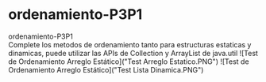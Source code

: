 # ordenamiento-P3P1
ordenamiento-P3P1
</br>
Complete los metodos de ordenamiento tanto para estructuras estaticas y dinamicas, puede utilizar las APIs de Collection y ArrayList de java.util
![Test de Ordenamiento Arreglo Estático]("Test Arreglo Estatico.PNG")
![Test de Ordenamiento Arreglo Estático]("Test Lista Dinamica.PNG")
